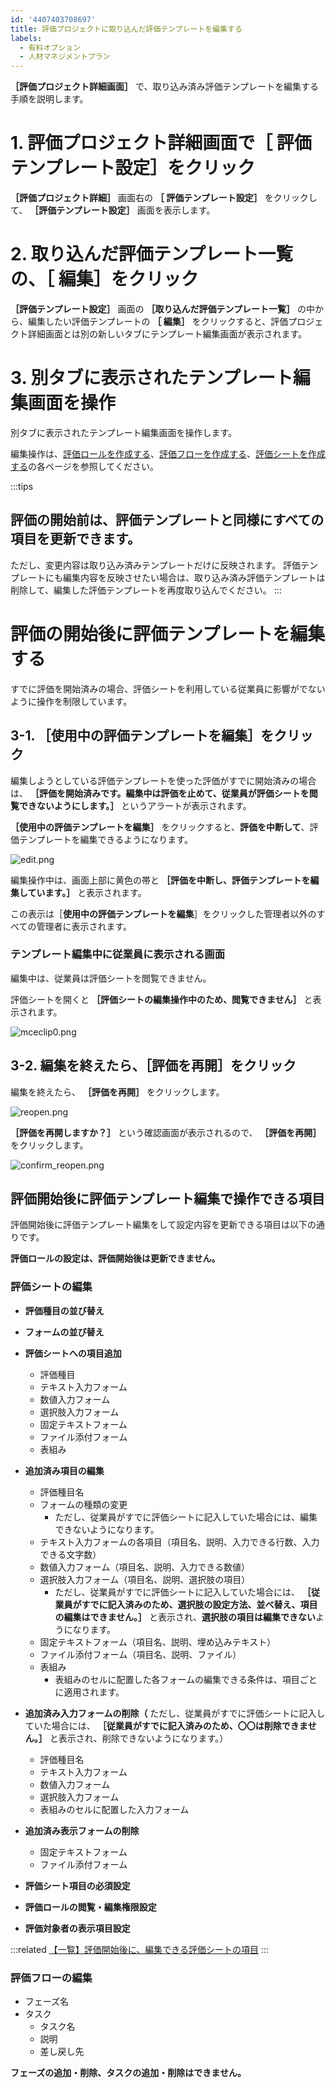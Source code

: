 ```yaml
---
id: '4407403708697'
title: 評価プロジェクトに取り込んだ評価テンプレートを編集する
labels:
  - 有料オプション
  - 人材マネジメントプラン
---
```

 **［評価プロジェクト詳細画面］** で、取り込み済み評価テンプレートを編集する手順を説明します。

# 1\. 評価プロジェクト詳細画面で［ 評価テンプレート設定］をクリック

 **［評価プロジェクト詳細］** 画面右の **［ 評価テンプレート設定］** をクリックして、 **［評価テンプレート設定］** 画面を表示します。

# 2\. 取り込んだ評価テンプレート一覧の、［ 編集］をクリック

 **［評価テンプレート設定］** 画面の **［取り込んだ評価テンプレート一覧］** の中から、編集したい評価テンプレートの **［ 編集］** をクリックすると、評価プロジェクト詳細画面とは別の新しいタブにテンプレート編集画面が表示されます。

# 3\. 別タブに表示されたテンプレート編集画面を操作

別タブに表示されたテンプレート編集画面を操作します。

編集操作は、[評価ロールを作成する](https://knowledge.smarthr.jp/hc/ja/articles/4406859637657)、[評価フローを作成する](https://knowledge.smarthr.jp/hc/ja/articles/4407059455641)、[評価シートを作成する](https://knowledge.smarthr.jp/hc/ja/articles/4407133507481)の各ページを参照してください。

:::tips
## 評価の開始前は、評価テンプレートと同様にすべての項目を更新できます。
ただし、変更内容は取り込み済みテンプレートだけに反映されます。
評価テンプレートにも編集内容を反映させたい場合は、取り込み済み評価テンプレートは削除して、編集した評価テンプレートを再度取り込んでください。
:::

# 評価の開始後に評価テンプレートを編集する

すでに評価を開始済みの場合、評価シートを利用している従業員に影響がでないように操作を制限しています。

## 3-1. ［使用中の評価テンプレートを編集］をクリック

編集しようとしている評価テンプレートを使った評価がすでに開始済みの場合は、 **［評価を開始済みです。編集中は評価を止めて、従業員が評価シートを閲覧できないようにします。］** というアラートが表示されます。

 **［使用中の評価テンプレートを編集］** をクリックすると、**評価を中断して**、評価テンプレートを編集できるようになります。

![edit.png](./edit.png)

編集操作中は、画面上部に黄色の帯と **［評価を中断し、評価テンプレートを編集しています。］** と表示されます。

この表示は［**使用中の評価テンプレートを編集**］をクリックした管理者以外のすべての管理者に表示されます。

### テンプレート編集中に従業員に表示される画面

編集中は、従業員は評価シートを閲覧できません。

評価シートを開くと **［評価シートの編集操作中のため、閲覧できません］** と表示されます。

![mceclip0.png](./mceclip0.png)

## 3-2. 編集を終えたら、［評価を再開］をクリック

編集を終えたら、 **［評価を再開］** をクリックします。

![reopen.png](./reopen.png)

 **［評価を再開しますか？］** という確認画面が表示されるので、 **［評価を再開］** をクリックします。

![confirm_reopen.png](./confirm_reopen.png)

## 評価開始後に評価テンプレート編集で操作できる項目

評価開始後に評価テンプレート編集をして設定内容を更新できる項目は以下の通りです。

**評価ロールの設定は、評価開始後は更新できません。**

### 評価シートの編集

- **評価種目の並び替え**
- **フォームの並び替え**

- **評価シートへの項目追加**
    - 評価種目
    - テキスト入力フォーム
    - 数値入力フォーム
    - 選択肢入力フォーム
    - 固定テキストフォーム
    - ファイル添付フォーム
    - 表組み

- **追加済み項目の編集**
    - 評価種目名
    - フォームの種類の変更
        - ただし、従業員がすでに評価シートに記入していた場合には、編集できないようになります。
    - テキスト入力フォームの各項目（項目名、説明、入力できる行数、入力できる文字数）
    - 数値入力フォーム（項目名、説明、入力できる数値）
    - 選択肢入力フォーム（項目名、説明、選択肢の項目）
        - ただし、従業員がすでに評価シートに記入していた場合には、 **［従業員がすでに記入済みのため、選択肢の設定方法、並べ替え、項目の編集はできません。］** と表示され、**選択肢の項目は編集できない**ようになります。
    - 固定テキストフォーム（項目名、説明、埋め込みテキスト）
    - ファイル添付フォーム（項目名、説明、ファイル）
    - 表組み
        - 表組みのセルに配置した各フォームの編集できる条件は、項目ごとに適用されます。

-  **追加済み入力フォームの削除（** ただし、従業員がすでに評価シートに記入していた場合には、 **［従業員がすでに記入済みのため、〇〇は削除できません。］** と表示され、削除できないようになります。）
    - 評価種目名
    - テキスト入力フォーム
    - 数値入力フォーム
    - 選択肢入力フォーム
    - 表組みのセルに配置した入力フォーム

- **追加済み表示フォームの削除**
    - 固定テキストフォーム
    - ファイル添付フォーム

- **評価シート項目の必須設定**

- **評価ロールの閲覧・編集権限設定**

- **評価対象者の表示項目設定**

:::related
[【一覧】評価開始後に、編集できる評価シートの項目](https://knowledge.smarthr.jp/hc/ja/articles/4415764299673/)
:::

### 評価フローの編集

- フェーズ名
- タスク
    - タスク名
    - 説明
    - 差し戻し先

**フェーズの追加・削除、タスクの追加・削除はできません。**

